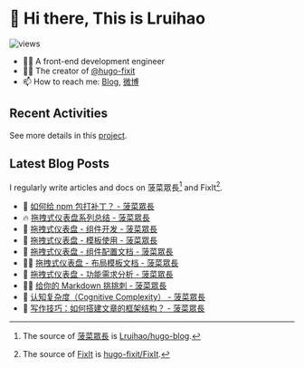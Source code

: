 # 👋 Hi there, This is Lruihao

![views](https://komarev.com/ghpvc/?username=Lruihao&color=ff69b4)

- 👨‍💻 A front-end development engineer
- 👨‍💼 The creator of [@hugo-fixit][hugo-fixit]
- 📫 How to reach me: [Blog][blog], [微博](https://weibo.com/liahao)

## Recent Activities

See more details in this [project](https://github.com/users/Lruihao/projects/1).

## Latest Blog Posts

I regularly write articles and docs on 菠菜眾長[^1] and FixIt[^2].

<!-- BLOG-POST-LIST:START -->
- 📝 [如何给 npm 包打补丁？ - 菠菜眾長](https://lruihao.cn/posts/patch-package/ "Thu Oct 12 2023 2:37 PM")
- 🔥 [拖拽式仪表盘系列总结 - 菠菜眾長](https://lruihao.cn/posts/dashboard-summary/ "Thu Oct 12 2023 1:25 PM")
- 📝 [拖拽式仪表盘 - 组件开发 - 菠菜眾長](https://lruihao.cn/posts/dashborad-widget-usage/ "Thu Oct 12 2023 12:07 PM")
- 📝 [拖拽式仪表盘 - 模板使用 - 菠菜眾長](https://lruihao.cn/posts/dashborad-template-usage/ "Thu Oct 12 2023 12:07 PM")
- 📝 [拖拽式仪表盘 - 组件配置文档 - 菠菜眾長](https://lruihao.cn/posts/dashborad-widget-docs/ "Thu Oct 12 2023 11:41 AM")
- 👨‍💻 [拖拽式仪表盘 - 布局模板文档 - 菠菜眾長](https://lruihao.cn/posts/dashborad-template-docs/ "Thu Oct 12 2023 11:27 AM")
- 📝 [拖拽式仪表盘 - 功能需求分析 - 菠菜眾長](https://lruihao.cn/posts/dashboard-analysis/ "Thu Oct 12 2023 7:37 AM")
- 👨‍💻 [给你的 Markdown 挑挑刺 - 菠菜眾長](https://lruihao.cn/posts/markdownlint/ "Wed Oct 11 2023 6:26 AM")
- 📝 [认知复杂度（Cognitive Complexity） - 菠菜眾長](https://lruihao.cn/posts/cognitive-complexity/ "Sun Oct 08 2023 1:52 AM")
- 📝 [写作技巧：如何搭建文章的框架结构？ - 菠菜眾長](https://lruihao.cn/posts/article-structure/ "Tue Sep 26 2023 7:17 AM")

<!-- BLOG-POST-LIST:END -->

<!-- link reference definition -->
[blog]: https://lruihao.cn
[blog-repo]: https://github.com/Lruihao/hugo-blog
[hugo-fixit]: https://github.com/hugo-fixit
[fixit]: https://fixit.lruihao.cn
[fixit-repo]: https://github.com/hugo-fixit/FixIt

<!-- footnote reference definition -->
[^1]: The source of [菠菜眾長][blog] is [Lruihao/hugo-blog][blog-repo].
[^2]: The source of [FixIt][fixit] is [hugo-fixit/FixIt][fixit-repo].
